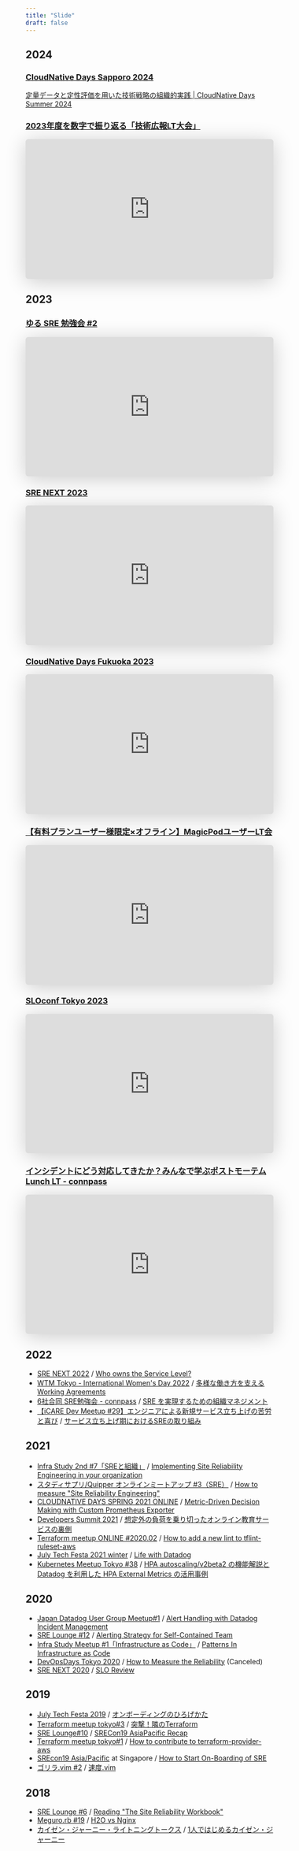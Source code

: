 ```yaml
---
title: "Slide"
draft: false
---
```

## 2024

### [CloudNative Days Sapporo 2024](https://event.cloudnativedays.jp/cnds2024)

[定量データと定性評価を用いた技術戦略の組織的実践 | CloudNative Days Summer 2024](https://event.cloudnativedays.jp/cnds2024/talks/2327)

### [2023年度を数字で振り返る「技術広報LT大会」](https://smarthr.connpass.com/event/311062/)

<iframe class="speakerdeck-iframe" frameborder="0" src="https://speakerdeck.com/player/7a3ab47fd4394298b12cfb3e55d76d23" title="エンジニアブランディングチームの KPI / KPI's of engineer branding team" allowfullscreen="true" style="border: 0px; background: padding-box padding-box rgba(0, 0, 0, 0.1); margin: 0px; padding: 0px; border-radius: 6px; box-shadow: rgba(0, 0, 0, 0.2) 0px 5px 40px; width: 100%; height: auto; aspect-ratio: 560 / 315;" data-ratio="1.7777777777777777"></iframe>

## 2023

### [ゆる SRE 勉強会 #2](https://yuru-sre.connpass.com/event/293783/)

<iframe class="speakerdeck-iframe" frameborder="0" src="https://speakerdeck.com/player/3df8f292553744029dcb2c985ffca905" title="「SLO Review」今やるならこうする / If I had to do the &quot;SLO Review&quot; again" allowfullscreen="true" style="border: 0px; background: padding-box padding-box rgba(0, 0, 0, 0.1); margin: 0px; padding: 0px; border-radius: 6px; box-shadow: rgba(0, 0, 0, 0.2) 0px 5px 40px; width: 100%; height: auto; aspect-ratio: 560 / 315;" data-ratio="1.7777777777777777"></iframe>

### [SRE NEXT 2023](https://sre-next.dev/2023/schedule/#jp011)

<iframe class="speakerdeck-iframe" frameborder="0" src="https://speakerdeck.com/player/6972fc8ee73f43648f5b36e67374aa2b" title="開発者とともに作る Site Reliability Engineering / SREing with Developers" allowfullscreen="true" style="border: 0px; background: padding-box padding-box rgba(0, 0, 0, 0.1); margin: 0px; padding: 0px; border-radius: 6px; box-shadow: rgba(0, 0, 0, 0.2) 0px 5px 40px; width: 100%; height: auto; aspect-ratio: 560 / 315;" data-ratio="1.7777777777777777"></iframe>

### [CloudNative Days Fukuoka 2023](https://event.cloudnativedays.jp/cndf2023)

<iframe class="speakerdeck-iframe" frameborder="0" src="https://speakerdeck.com/player/cbede6619ca44c818f9e58ff1656d918" title="自己診断能力の獲得を目指して / Toward the acquisition of self-diagnostic skills" allowfullscreen="true" style="border: 0px; background: padding-box padding-box rgba(0, 0, 0, 0.1); margin: 0px; padding: 0px; border-radius: 6px; box-shadow: rgba(0, 0, 0, 0.2) 0px 5px 40px; width: 100%; height: auto; aspect-ratio: 560 / 315;" data-ratio="1.7777777777777777"></iframe>

### [【有料プランユーザー様限定×オフライン】MagicPodユーザーLT会](https://trident-qa.connpass.com/event/283709/)

<iframe class="speakerdeck-iframe" frameborder="0" src="https://speakerdeck.com/player/20882c5382ce4f29a38a504dbae61677" title="『スタディサプリ 中学講座』における E2E Test の運用と計測による改善 / Improved E2E testing through measurement" allowfullscreen="true" style="border: 0px; background: padding-box padding-box rgba(0, 0, 0, 0.1); margin: 0px; padding: 0px; border-radius: 6px; box-shadow: rgba(0, 0, 0, 0.2) 0px 5px 40px; width: 100%; height: auto; aspect-ratio: 560 / 315;" data-ratio="1.7777777777777777"></iframe>

### [SLOconf Tokyo 2023](https://connpass.com/event/282120/)

<iframe class="speakerdeck-iframe" frameborder="0" src="https://speakerdeck.com/player/d6c685a580d44398928e47774b4a0569" title="『スタディサプリ』における SLI/SLO の継続的改善 / Continuous improvement of SLI/SLO at StudySapuri" allowfullscreen="true" style="border: 0px; background: padding-box padding-box rgba(0, 0, 0, 0.1); margin: 0px; padding: 0px; border-radius: 6px; box-shadow: rgba(0, 0, 0, 0.2) 0px 5px 40px; width: 100%; height: auto; aspect-ratio: 560 / 315;" data-ratio="1.7777777777777777"></iframe>

### [インシデントにどう対応してきたか？みんなで学ぶポストモーテム Lunch LT - connpass](https://findy.connpass.com/event/273197/)

<iframe class="speakerdeck-iframe" frameborder="0" src="https://speakerdeck.com/player/c67f3b379e3d4443850c857c05cab6e9" title="ポストモーテム運用を支える文化と技術 / Culture and Technology Supporting Postmortem Operations" allowfullscreen="true" style="border: 0px; background: padding-box padding-box rgba(0, 0, 0, 0.1); margin: 0px; padding: 0px; border-radius: 6px; box-shadow: rgba(0, 0, 0, 0.2) 0px 5px 40px; width: 100%; height: auto; aspect-ratio: 560 / 315;" data-ratio="1.7777777777777777"></iframe>

## 2022

* [SRE NEXT 2022](https://sre-next.dev/2022/) / [Who owns the Service Level?](https://speakerdeck.com/chaspy/who-owns-the-service-level)
* [WTM Tokyo - International Women's Day 2022](https://wtm-tokyo.connpass.com/event/241705/) / [多様な働き方を支える Working Agreements](https://speakerdeck.com/chaspy/working-agreements-that-support-diverse-work-styles)
* [6社合同 SRE勉強会 - connpass](https://line.connpass.com/event/236497/) / [SRE を実現するための組織マネジメント](https://speakerdeck.com/chaspy/management-to-achieve-sre)
* [【iCARE Dev Meetup #29】エンジニアによる新規サービス立ち上げの苦労と喜び](https://icare.connpass.com/event/234046/) / [サービス立ち上げ期におけるSREの取り組み](https://speakerdeck.com/chaspy/sre-efforts-in-the-service-launch-phase)

## 2021

* [Infra Study 2nd #7「SREと組織」](https://forkwell.connpass.com/event/228038/) / [Implementing Site Reliability Engineering in your organization](https://speakerdeck.com/chaspy/implementing-site-reliability-engineering-in-your-organization)
* [スタディサプリ/Quipper オンラインミートアップ #3（SRE）](https://quipper.connpass.com/event/221184/) / [How to measure "Site Reliability Engineering"](https://speakerdeck.com/chaspy/how-to-measure-site-reliability-engineering)
* [CLOUDNATIVE DAYS SPRING 2021 ONLINE](https://event.cloudnativedays.jp/cndo2021) / [Metric-Driven Decision Making with Custom Prometheus Exporter](https://event.cloudnativedays.jp/cndo2021/talks/681)
* [Developers Summit 2021](https://event.shoeisha.jp/devsumi/20210218) / [想定外の負荷を乗り切ったオンライン教育サービスの裏側](https://event.shoeisha.jp/devsumi/20210218/session/3084/)
* [Terraform meetup ONLINE #2020.02](https://terraform-jp.connpass.com/event/200581/) / [How to add a new lint to tflint-ruleset-aws](https://gist.github.com/chaspy/606b4c30408b4e1bf0322c0f53c1e78b)
* [July Tech Festa 2021 winter](https://techfesta.connpass.com/event/193966/) / [Life with Datadog](https://speakerdeck.com/chaspy/life-with-datadog)
* [Kubernetes Meetup Tokyo #38](https://k8sjp.connpass.com/event/200136/) / [HPA autoscaling/v2beta2 の機能解説と Datadog を利用した HPA External Metrics の活用事例](https://speakerdeck.com/chaspy/v2beta2-and-examples-of-using-hpa-external-metrics-with-datadog)

## 2020
* [Japan Datadog User Group Meetup#1](https://datadog-jp.connpass.com/event/185920/) / [Alert Handling with Datadog Incident Management](https://speakerdeck.com/chaspy/alert-handling-with-datadog-incident-management)
* [SRE Lounge #12](https://sre-lounge.connpass.com/event/175323/) / [Alerting Strategy for Self-Contained Team](https://speakerdeck.com/chaspy/alerting-strategy-for-self-contained-team)
* [Infra Study Meetup #1「Infrastructure as Code」](https://forkwell.connpass.com/event/171560/) / [Patterns In Infrastructure as Code](https://speakerdeck.com/chaspy/patterns-in-infrastructure-as-code)
* [DevOpsDays Tokyo 2020](https://www.devopsdaystokyo.org/) / [How to Measure the Reliability](https://confengine.com/devopsdays-tokyo-2020/proposal/14080/how-to-measure-the-reliability) (Canceled)
* [SRE NEXT 2020](https://sre-next.dev/) / [SLO Review](https://speakerdeck.com/chaspy/slo-review)

## 2019
* [July Tech Festa 2019](https://2019.techfesta.jp/) / [オンボーディングのひろげかた](https://speakerdeck.com/chaspy/how-to-spread-onboarding-culture)
* [Terraform meetup tokyo#3](https://terraform-jp.connpass.com/event/153286/) / [突撃！隣のTerraform](https://speakerdeck.com/chaspy/visit-the-next-terraform)
* [SRE Lounge#10](https://sre-lounge.connpass.com/event/139832/) / [SRECon19 AsiaPacific Recap](https://speakerdeck.com/chaspy/srecon19-asiapacific-recap)
* [Terraform meetup tokyo#1](https://terraform-jp.connpass.com/event/137865/) / [How to contribute to terraform-provider-aws](https://speakerdeck.com/chaspy/how-to-contribute-to-terraform-provider-aws)
* [SREcon19 Asia/Pacific](https://www.usenix.org/conference/srecon19asia) at Singapore / [How to Start On-Boarding of SRE](https://www.usenix.org/conference/srecon19asia/presentation/kondo)
* [ゴリラ.vim #2](https://gorillavim.connpass.com/event/121394/) / [速度.vim](https://speakerdeck.com/chaspy/sokudo-dot-vim)

## 2018
* [SRE Lounge #6](https://sre-lounge.connpass.com/event/108054/) / [Reading "The Site Reliability Workbook"](https://speakerdeck.com/chaspy/reading-the-site-reliability-workbook)
* [Meguro.rb #19](https://megurorb.connpass.com/event/100401/) / [H2O vs Nginx](https://speakerdeck.com/chaspy/h2o-vs-nginx)
* [カイゼン・ジャーニー・ライトニングトークス](https://devlove.doorkeeper.jp/events/75607) / [1人ではじめるカイゼン・ジャーニー](https://speakerdeck.com/chaspy/start-kaizen-journey-by-myself)
